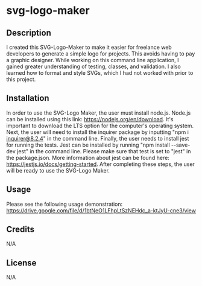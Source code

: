 # svg-logo-maker

## Description

I created this SVG-Logo-Maker to make it easier for freelance web developers to generate a simple logo for projects. This avoids having to pay a graphic designer. While working on this command line application, I gained greater understanding of testing, classes, and validation. I also learned how to format and style SVGs, which I had not worked with prior to this project.

## Installation

In order to use the SVG-Logo Maker, the user must install node.js. Node.js can be installed using this link: https://nodejs.org/en/download. It's important to download the LTS option for the computer's operating system. Next, the user will need to install the inquirer package by inputting "npm i inquirer@8.2.4" in the command line. Finally, the user needs to install jest for running the tests. Jest can be installed by running "npm install --save-dev jest" in the command line. Please make sure that test is set to "jest" in the package.json. More information about jest can be found here: https://jestjs.io/docs/getting-started. After completing these steps, the user will be ready to use the SVG-Logo Maker.

## Usage

Please see the following usage demonstration: https://drive.google.com/file/d/1btNeO1LFhpLtSzNEHdc_a-ktJyU-cne3/view

## Credits

N/A

## License

N/A
